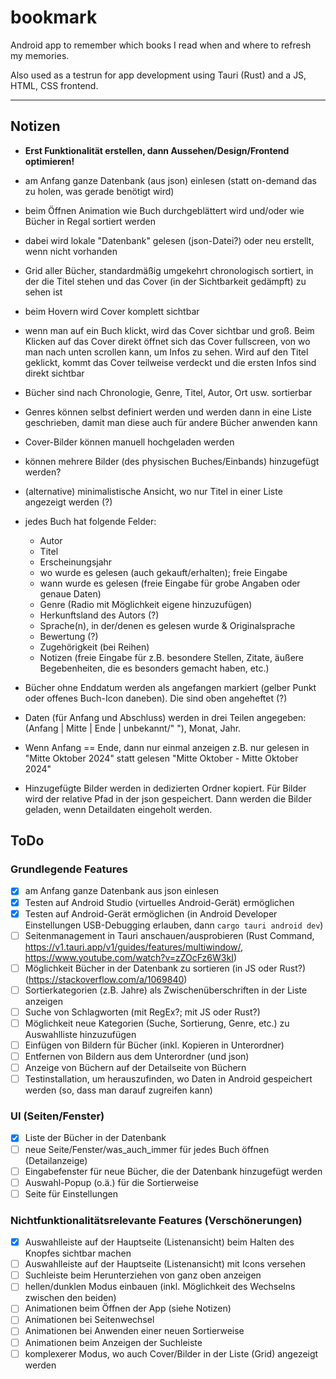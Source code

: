 # bookmark

Android app to remember which books I read when and where to refresh my memories.

Also used as a testrun for app development using Tauri (Rust) and a JS, HTML, CSS frontend.

---

## Notizen

- **Erst Funktionalität erstellen, dann Aussehen/Design/Frontend optimieren!**

- am Anfang ganze Datenbank (aus json) einlesen (statt on-demand das zu holen, was gerade benötigt wird)

- beim Öffnen Animation wie Buch durchgeblättert wird und/oder wie Bücher in Regal sortiert werden
- dabei wird lokale "Datenbank" gelesen (json-Datei?) oder neu erstellt, wenn nicht vorhanden
- Grid aller Bücher, standardmäßig umgekehrt chronologisch sortiert, in der die Titel stehen und das Cover (in der Sichtbarkeit gedämpft) zu sehen ist
- beim Hovern wird Cover komplett sichtbar
- wenn man auf ein Buch klickt, wird das Cover sichtbar und groß. Beim Klicken auf das Cover direkt öffnet sich das Cover fullscreen, von wo man nach unten scrollen kann, um Infos zu sehen. Wird auf den Titel geklickt, kommt das Cover teilweise verdeckt und die ersten Infos sind direkt sichtbar
- Bücher sind nach Chronologie, Genre, Titel, Autor, Ort usw. sortierbar
- Genres können selbst definiert werden und werden dann in eine Liste geschrieben, damit man diese auch für andere Bücher anwenden kann
- Cover-Bilder können manuell hochgeladen werden
- können mehrere Bilder (des physischen Buches/Einbands) hinzugefügt werden?
- (alternative) minimalistische Ansicht, wo nur Titel in einer Liste angezeigt werden (?)
- jedes Buch hat folgende Felder:
  - Autor
  - Titel
  - Erscheinungsjahr
  - wo wurde es gelesen (auch gekauft/erhalten); freie Eingabe
  - wann wurde es gelesen (freie Eingabe für grobe Angaben oder genaue Daten)
  - Genre (Radio mit Möglichkeit eigene hinzuzufügen)
  - Herkunftsland des Autors (?)
  - Sprache(n), in der/denen es gelesen wurde & Originalsprache
  - Bewertung (?)
  - Zugehörigkeit (bei Reihen)
  - Notizen (freie Eingabe für z.B. besondere Stellen, Zitate, äußere Begebenheiten, die es besonders gemacht haben, etc.)

- Bücher ohne Enddatum werden als angefangen markiert (gelber Punkt oder offenes Buch-Icon daneben). Die sind oben angeheftet (?)
- Daten (für Anfang und Abschluss) werden in drei Teilen angegeben: (Anfang | Mitte | Ende | unbekannt/" "), Monat, Jahr.
- Wenn Anfang == Ende, dann nur einmal anzeigen z.B. nur gelesen in "Mitte Oktober 2024" statt gelesen "Mitte Oktober - Mitte Oktober 2024"

- Hinzugefügte Bilder werden in dedizierten Ordner kopiert. Für Bilder wird der relative Pfad in der json gespeichert. Dann werden die Bilder geladen, wenn Detaildaten eingeholt werden.

## ToDo

### Grundlegende Features

- [x] am Anfang ganze Datenbank aus json einlesen
- [x] Testen auf Android Studio (virtuelles Android-Gerät) ermöglichen
- [x] Testen auf Android-Gerät ermöglichen (in Android Developer Einstellungen USB-Debugging erlauben, dann `cargo tauri android dev`)
- [ ] Seitenmanagement in Tauri anschauen/ausprobieren (Rust Command, <https://v1.tauri.app/v1/guides/features/multiwindow/>, <https://www.youtube.com/watch?v=zZOcFz6W3kI>)
- [ ] Möglichkeit Bücher in der Datenbank zu sortieren (in JS oder Rust?) (<https://stackoverflow.com/a/1069840>)
- [ ] Sortierkategorien (z.B. Jahre) als Zwischenüberschriften in der Liste anzeigen
- [ ] Suche von Schlagworten (mit RegEx?; mit JS oder Rust?)
- [ ] Möglichkeit neue Kategorien (Suche, Sortierung, Genre, etc.) zu Auswahlliste hinzuzufügen
- [ ] Einfügen von Bildern für Bücher (inkl. Kopieren in Unterordner)
- [ ] Entfernen von Bildern aus dem Unterordner (und json)
- [ ] Anzeige von Büchern auf der Detailseite von Büchern
- [ ] Testinstallation, um herauszufinden, wo Daten in Android gespeichert werden (so, dass man darauf zugreifen kann)

### UI (Seiten/Fenster)

- [x] Liste der Bücher in der Datenbank
- [ ] neue Seite/Fenster/was_auch_immer für jedes Buch öffnen (Detailanzeige)
- [ ] Eingabefenster für neue Bücher, die der Datenbank hinzugefügt werden
- [ ] Auswahl-Popup (o.ä.) für die Sortierweise
- [ ] Seite für Einstellungen

### Nichtfunktionalitätsrelevante Features (Verschönerungen)

- [x] Auswahlleiste auf der Hauptseite (Listenansicht) beim Halten des Knopfes sichtbar machen
- [ ] Auswahlleiste auf der Hauptseite (Listenansicht) mit Icons versehen
- [ ] Suchleiste beim Herunterziehen von ganz oben anzeigen
- [ ] hellen/dunklen Modus einbauen (inkl. Möglichkeit des Wechselns zwischen den beiden)
- [ ] Animationen beim Öffnen der App (siehe Notizen)
- [ ] Animationen bei Seitenwechsel
- [ ] Animationen bei Anwenden einer neuen Sortierweise
- [ ] Animationen beim Anzeigen der Suchleiste
- [ ] komplexerer Modus, wo auch Cover/Bilder in der Liste (Grid) angezeigt werden
